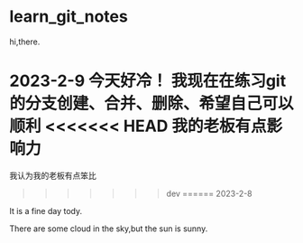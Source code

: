 # learn_git_notes

hi,there.

2023-2-9
今天好冷！
我现在在练习git的分支创建、合并、删除、希望自己可以顺利
<<<<<<< HEAD
我的老板有点影响力
=======
我认为我的老板有点笨比
>>>>>>> dev
======
2023-2-8

It is a fine day tody.

There are some cloud in the sky,but the sun is sunny.


